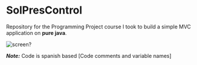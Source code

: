 # SolPresControl
Repository for the Programming Project course I took to build a simple MVC application on **pure java**.

![screen?](https://media.giphy.com/media/0iK2Cen5MEI79qK9ii/giphy.gif)

***Note:*** Code is spanish based [Code comments and variable names]
